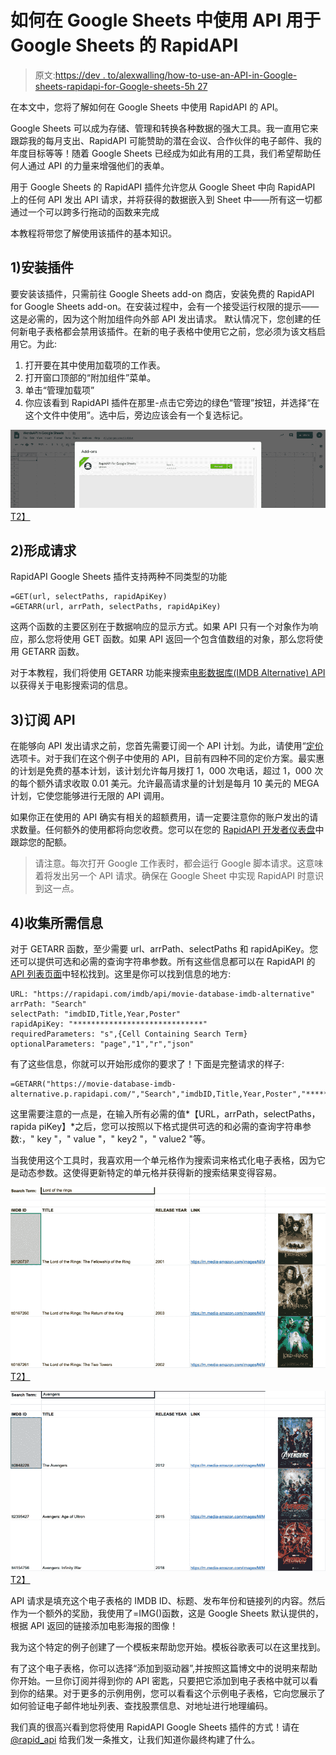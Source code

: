 # 如何在 Google Sheets 中使用 API 用于 Google Sheets 的 RapidAPI

> 原文:[https://dev . to/alexwalling/how-to-use-an-API-in-Google-sheets-rapidapi-for-Google-sheets-5h 27](https://dev.to/alexwalling/how-to-use-an-api-in-google-sheets-rapidapi-for-google-sheets-5h27)

在本文中，您将了解如何在 Google Sheets 中使用 RapidAPI 的 API。

Google Sheets 可以成为存储、管理和转换各种数据的强大工具。我一直用它来跟踪我的每月支出、RapidAPI 可能赞助的潜在会议、合作伙伴的电子邮件、我的年度目标等等！随着 Google Sheets 已经成为如此有用的工具，我们希望帮助任何人通过 API 的力量来增强他们的表单。

用于 Google Sheets 的 RapidAPI 插件允许您从 Google Sheet 中向 RapidAPI 上的任何 API 发出 API 请求，并将获得的数据嵌入到 Sheet 中——所有这一切都通过一个可以跨多行拖动的函数来完成

本教程将带您了解使用该插件的基本知识。

## [](#1-installing-the-plugin)1)安装插件

要安装该插件，只需前往 Google Sheets add-on 商店，安装免费的 RapidAPI for Google Sheets add-on。在安装过程中，会有一个接受运行权限的提示——这是必需的，因为这个附加组件向外部 API 发出请求。
默认情况下，您创建的任何新电子表格都会禁用该插件。在新的电子表格中使用它之前，您必须为该文档启用它。为此:

1.  打开要在其中使用加载项的工作表。
2.  打开窗口顶部的“附加组件”菜单。
3.  单击“管理加载项”
4.  你应该看到 RapidAPI 插件在那里-点击它旁边的绿色“管理”按钮，并选择“在这个文件中使用”。选中后，旁边应该会有一个复选标记。

[![](img/44e8bc41ead8b37b1deff215ca67a6d6.png)T2】](https://res.cloudinary.com/practicaldev/image/fetch/s--vp6Od0r5--/c_limit%2Cf_auto%2Cfl_progressive%2Cq_auto%2Cw_880/https://blog.rapidapi.com/wp-content/uploads/2019/05/Screen-Shot-2019-04-23-at-10.55.38-AM.png)

## [](#2-forming-the-request)2)形成请求

RapidAPI Google Sheets 插件支持两种不同类型的功能

```
=GET(url, selectPaths, rapidApiKey)
=GETARR(url, arrPath, selectPaths, rapidApiKey) 
```

这两个函数的主要区别在于数据响应的显示方式。如果 API 只有一个对象作为响应，那么您将使用 GET 函数。如果 API 返回一个包含值数组的对象，那么您将使用 GETARR 函数。

对于本教程，我们将使用 GETARR 功能来搜索[电影数据库(IMDB Alternative) API](https://rapidapi.com/imdb/api/movie-database-imdb-alternative) 以获得关于电影搜索词的信息。

## [](#3-subscribing-to-the-api)3)订阅 API

在能够向 API 发出请求之前，您首先需要订阅一个 API 计划。为此，请使用“[定价](https://rapidapi.com/imdb/api/movie-database-imdb-alternative/pricing)选项卡。对于我们在这个例子中使用的 API，目前有四种不同的定价方案。最实惠的计划是免费的基本计划，该计划允许每月拨打 1，000 次电话，超过 1，000 次的每个额外请求收取 0.01 美元。允许最高请求量的计划是每月 10 美元的 MEGA 计划，它使您能够进行无限的 API 调用。

如果你正在使用的 API 确实有相关的超额费用，请一定要注意你的账户发出的请求数量。任何额外的使用都将向您收费。您可以在您的 [RapidAPI 开发者仪表盘](https://dashboard.rapidapi.com/)中跟踪您的配额。

> 请注意。每次打开 Google 工作表时，都会运行 Google 脚本请求。这意味着将发出另一个 API 请求。确保在 Google Sheet 中实现 RapidAPI 时意识到这一点。

## [](#4-gathering-the-required-information)4)收集所需信息

对于 GETARR 函数，至少需要 url、arrPath、selectPaths 和 rapidApiKey。您还可以提供可选和必需的查询字符串参数。所有这些信息都可以在 RapidAPI 的 [API 列表页面](https://rapidapi.com/imdb/api/movie-database-imdb-alternative)中轻松找到。这里是你可以找到信息的地方:

```
URL: "https://rapidapi.com/imdb/api/movie-database-imdb-alternative"
arrPath: "Search"
selectPath: "imdbID,Title,Year,Poster"
rapidApiKey: "*****************************"
requiredParameters: "s",{Cell Containing Search Term}
optionalParameters: "page","1","r","json" 
```

有了这些信息，你就可以开始形成你的要求了！下面是完整请求的样子:

```
=GETARR("https://movie-database-imdb-alternative.p.rapidapi.com/","Search","imdbID,Title,Year,Poster","*********************","page","1","r","json","s",B3) 
```

这里需要注意的一点是，在输入所有必需的值*【URL，arrPath，selectPaths，rapida piKey】*之后，您可以按照以下格式提供可选的和必需的查询字符串参数:，" key "，" value "，" key2 "，" value2 "等。

当我使用这个工具时，我喜欢用一个单元格作为搜索词来格式化电子表格，因为它是动态参数。这使得更新特定的单元格并获得新的搜索结果变得容易。

[![](img/0151ee546645814652eb3cc6de62dee6.png)T2】](https://res.cloudinary.com/practicaldev/image/fetch/s--qrQbOzLJ--/c_limit%2Cf_auto%2Cfl_progressive%2Cq_auto%2Cw_880/https://blog.rapidapi.com/wp-content/uploads/2019/05/Screen-Shot-2019-05-14-at-2.55.45-PM.png)

[![](img/3d4490c3a37690aa9d2702931eed6dc8.png)T2】](https://res.cloudinary.com/practicaldev/image/fetch/s--sg__eRp---/c_limit%2Cf_auto%2Cfl_progressive%2Cq_auto%2Cw_880/https://blog.rapidapi.com/wp-content/uploads/2019/05/Screen-Shot-2019-05-14-at-2.54.45-PM.png)

API 请求是填充这个电子表格的 IMDB ID、标题、发布年份和链接列的内容。然后作为一个额外的奖励，我使用了=IMG()函数，这是 Google Sheets 默认提供的，根据 API 返回的链接添加电影海报的图像！

我为这个特定的例子创建了一个模板来帮助您开始。模板谷歌表可以在这里找到。

有了这个电子表格，你可以选择“添加到驱动器”,并按照这篇博文中的说明来帮助你开始。一旦你订阅并得到你的 API 密匙，只要把它添加到电子表格中就可以看到你的结果。对于更多的示例用例，您可以看看这个示例电子表格，它向您展示了如何验证电子邮件地址列表、查找股票信息、对地址进行地理编码。

我们真的很高兴看到您将使用 RapidAPI Google Sheets 插件的方式！请在 [@rapid_api](https://dev.to/rapid_api) 给我们发一条推文，让我们知道你最终构建了什么。